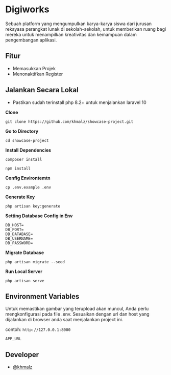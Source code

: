 # Digiworks

Sebuah platform yang mengumpulkan karya-karya siswa dari jurusan rekayasa perangkat lunak di sekolah-sekolah, untuk memberikan ruang bagi mereka untuk menampilkan kreativitas dan kemampuan dalam pengembangan aplikasi.

## Fitur

-   Memasukkan Projek
-   Menonaktifkan Register

## Jalankan Secara Lokal

-   Pastikan sudah terinstall php 8.2+ untuk menjalankan laravel 10

**Clone**

```shell
git clone https://github.com/khmalz/showcase-project.git
```

**Go to Directory**

```shell
cd showcase-project
```

**Install Dependencies**

```shell
composer install
```

```shell
npm install
```

**Config Environtemtn**

```shell
cp .env.example .env
```

**Generate Key**

```shell
php artisan key:generate
```

**Setting Database Config in Env**

```
DB_HOST=
DB_PORT=
DB_DATABASE=
DB_USERNAME=
DB_PASSWORD=
```

**Migrate Database**

```shell
php artisan migrate --seed
```

**Run Local Server**

```shell
php artisan serve
```

## Environment Variables

Untuk memastikan gambar yang terupload akan muncul, Anda perlu mengkonfigurasi pada file .env. Sesuaikan dengan url dan host yang dijalankan di browser anda saat menjalankan project ini.

contoh: `http://127.0.0.1:8000`

```
APP_URL
```

## Developer

-   [@khmalz](https://github.com/khmalz)
